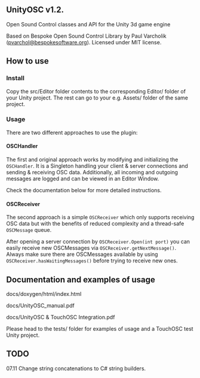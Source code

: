 ## UnityOSC v1.2.

Open Sound Control classes and API for the Unity 3d game engine

Based on Bespoke Open Sound Control Library by Paul Varcholik (pvarchol@bespokesoftware.org).
Licensed under MIT license.

## How to use

### Install 

Copy the src/Editor folder contents to the corresponding Editor/ folder of your Unity project. The rest can go to your e.g. Assets/ folder of the same project.

### Usage

There are two different approaches to use the plugin:

#### OSCHandler

The first and original approach works by modifying and initializing the `OSCHandler`. It is a Singleton handling your client & server connections and sending & receiving OSC data. Additionally, all incoming and outgoing messages are logged and can be viewed in an Editor Window.

Check the documentation below for more detailed instructions. 

#### OSCReceiver

The second approach is a simple `OSCReceiver` which only supports receiving OSC data but with the benefits of reduced complexity and a thread-safe `OSCMessage` queue. 

After opening a server connection by `OSCReceiver.Open(int port)` you can easily receive new OSCMessages via `OSCReceiver.getNextMessage()`. Always make sure there are OSCMessages available by using `OSCReceiver.hasWaitingMessages()` before trying to receive new ones.

## Documentation and examples of usage

docs/doxygen/html/index.html

docs/UnityOSC_manual.pdf

docs/UnityOSC & TouchOSC Integration.pdf 

Please head to the tests/ folder for examples of usage and a TouchOSC test Unity project.

## TODO

07.11 Change string concatenations to C# string builders.
